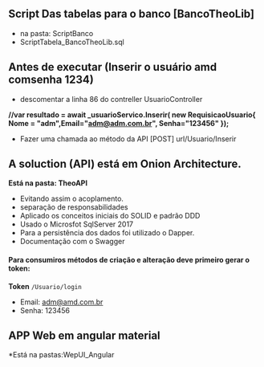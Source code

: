 ## Script Das tabelas para o banco [BancoTheoLib]
* na pasta: ScriptBanco
*   ScriptTabela_BancoTheoLib.sql

## Antes de executar (Inserir o usuário amd comsenha 1234)
* descomentar a linha 86 do contreller UsuarioController 

**//var resultado = await _usuarioServico.Inserir( new RequisicaoUsuario{ Nome = "adm",Email="adm@adm.com.br", Senha="123456" });**
* Fazer uma chamada ao método da API  [POST] url/Usuario/Inserir

## A soluction (API) está em Onion Architecture.
**Está na pasta: TheoAPI**
* Evitando assim o acoplamento.
* separação de responsabilidades
* Aplicado os conceitos iniciais do SOLID e padrão DDD
* Usado o Microsfot SqlServer 2017
* Para a persistência dos dados foi utilizado o Dapper.
* Documentação com o Swagger

#### Para consumiros métodos de criação e alteração deve primeiro gerar o token:

**Token** 
`/Usuario/login`
    
 * Email: adm@amd.com.br
 * Senha: 123456
 
 
 
## APP Web em angular material 
   *Está na pastas:WepUI_Angular